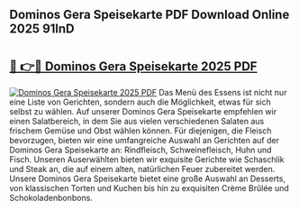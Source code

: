 ## Dominos Gera Speisekarte PDF Download Online 2025 91lnD

# <h2><a href="http://gcdxwg.nevu.top/?p=Dominos+Gera+Speisekarte">🔗 👉🔴 Dominos Gera Speisekarte 2025 PDF</a></h2>

[![Dominos Gera Speisekarte 2025 PDF](https://i.imgur.com/dBaPXMq.png)](http://gcdxwg.nevu.top/?p=Dominos+Gera+Speisekarte)
Das Menü des Essens ist nicht nur eine Liste von Gerichten, sondern auch die Möglichkeit, etwas für sich selbst zu wählen. Auf unserer Dominos Gera Speisekarte empfehlen wir einen Salatbereich, in dem Sie aus vielen verschiedenen Salaten aus frischem Gemüse und Obst wählen können. Für diejenigen, die Fleisch bevorzugen, bieten wir eine umfangreiche Auswahl an Gerichten auf der Dominos Gera Speisekarte an: Rindfleisch, Schweinefleisch, Huhn und Fisch. Unseren Auserwählten bieten wir exquisite Gerichte wie Schaschlik und Steak an, die auf einem alten, natürlichen Feuer zubereitet werden. Unsere Dominos Gera Speisekarte bietet eine große Auswahl an Desserts, von klassischen Torten und Kuchen bis hin zu exquisiten Crème Brûlée und Schokoladenbonbons.
